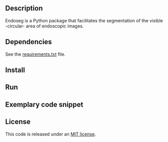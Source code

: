 Description
-----------
Endoseg is a Python package that facilitates the segmentation of the visible -circular- area of endoscopic images.

Dependencies
------------
See the [requirements.txt]() file.

Install
-------

Run
---

Exemplary code snippet
----------------------


License
-------
This code is released under an [MIT license]().
